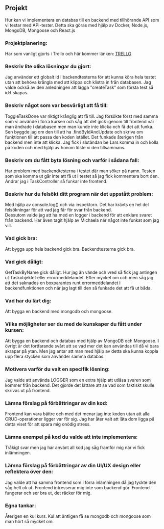 ## Projekt

Hur kan vi implementera en databas till en backend med tillhörande API som vi testar med API-tester. Detta ska göras med
hjälp av Docker, Node.js, MongoDB, Mongoose och React.js

### Projektplanering:

Har som vanligt gjorts i Trello och här kommer
länken: [TRELLO](https://trello.com/invite/b/kpCDxOoB/59a8df1f9d8069a3ba2300ff373705ec/datalagring "Trello")

### Beskriv lite olika lösningar du gjort:

Jag använder ett globalt id i backendtesterna för att kunna köra hela testet utan att behöva krångla med att klippa och
klistra in från databasen. Jag valde också av den anledningen att lägga "createTask" som första test så id:t skapas.

### Beskriv något som var besvärligt att få till:

ToggleTaskDone var riktigt krånglig att få till. Jag försökte först med samma som vi använde i förra kursen och såg att
det gick igenom till frontend när man ändrade i databasen men man kunde inte klicka och få det att funka. Sen byggde jag
om den till att ha .findByIdAndUpdate och skriva om funktionen till att passa den koden istället. Det funkade återigen
från backend men inte att klicka. Jag fick i slutändan be Lars komma in och kolla på koden och med hjälp av honom löste
vi den tillsammans.

### Beskriv om du fått byta lösning och varför i sådana fall:

Har problem med backendtesterna i testet där man söker på namn. Testen som ska komma ut går inte att få ut i testet så
jag fick kommentera bort den. Ändrar jag i TaskController så funkar inte frontend.

### Beskriv hur du felsökt ditt program när det uppstått problem:

Med hjälp av console.log() och via inspektorn. Det har krävts en hel del felsökningar för att vad jag får för svar från
backend.  
Dessutom valde jag att ha med en logger i backend för att enklare svaret från backend. Har även tagit hjälp av Michaela
när något inte funkat som jag vill.

### Vad gick bra:

Att bygga upp hela backend gick bra. Backendtesterna gick bra.

### Vad gick dåligt:

GetTaskByName gick dåligt. Hur jag än vände och vred så fick jag antingen ut Taskobjektet eller errormeddelandet. Efter
mycket om och men såg jag att det saknades en boxparantes runt errormeddelandet i backendfunktionen och när jag lagt
till den så funkade det att få ut båda.

### Vad har du lärt dig:

Att bygga en backend med mongodb och mongoose.

### Vilka möjligheter ser du med de kunskaper du fått under kursen:

Att bygga en backend och databas med hjälp av MongoDB och Mongoose. I övrigt är det fortfarande svårt att se vad mer det
kan användas till då vi bara skrapar på ytan. Men jag antar att man med hjälp av detta ska kunna koppla upp flera
stycken som använder samma databas.

### Motivera varför du valt en specifik lösning:

Jag valde att använda LOGGER som en extra hjälp att utläsa svaren som kommer från backend. Det gjorde det lättare att se
vad som faktiskt skulle skrivas ut på frontend.

### Lämna förslag på förbättringar av din kod:

Frontend kan vara bättre och med det menar jag inte koden utan att alla CRUD-operationer ligger var för sig. Jag har
åter valt att låta dom ligga på detta viset för att spara mig onödig stress.

### Lämna exempel på kod du valde att inte implementera:

Tråkigt svar men jag har använt all kod jag såg framför mig när vi fick inlämningen.

### Lämna förslag på förbättringar av din UI/UX design eller reflektera över den:

Jag valde att ha samma frontend som i förra inlämningen då jag tyckte den såg helt ok ut. Frontend intresserar mig inte
som backend gör. Frontend fungerar och ser bra ut, det räcker för mig.

### Egna tankar:

Återigen en kul kurs. Kul att äntligen få se mongodb och mongoose som man hört så mycket om.
